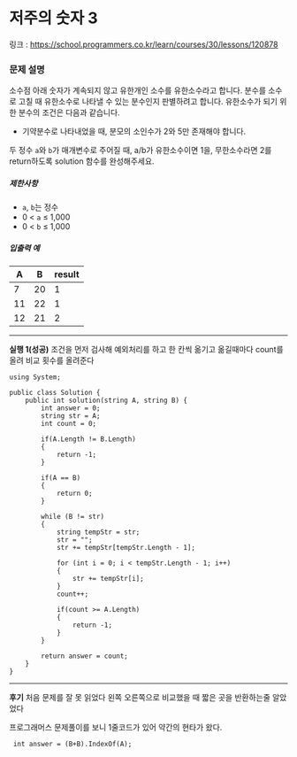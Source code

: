 ﻿# 저주의 숫자 3

링크 : https://school.programmers.co.kr/learn/courses/30/lessons/120878


### 문제 설명

소수점 아래 숫자가 계속되지 않고 유한개인 소수를 유한소수라고 합니다. 분수를 소수로 고칠 때 유한소수로 나타낼 수 있는 분수인지 판별하려고 합니다. 유한소수가 되기 위한 분수의 조건은 다음과 같습니다.

-   기약분수로 나타내었을 때, 분모의 소인수가 2와 5만 존재해야 합니다.

두 정수  `a`와  `b`가 매개변수로 주어질 때, a/b가 유한소수이면 1을, 무한소수라면 2를 return하도록 solution 함수를 완성해주세요.

##### 제한사항
-   `a`,  `b`는 정수
-   0 <  `a` ≤ 1,000
-   0 <  `b` ≤ 1,000

##### 입출력 예
|A|B|result|
|---|---|---|
|7|20|1|
|11|22|1|
|12|21|2|


---
**실행 1(성공)**
조건을 먼저 검사해 예외처리를 하고
한 칸씩 옮기고 옮길때마다 count를 올려 비교 횟수를 올려준다


```
using System;

public class Solution {
    public int solution(string A, string B) {
        int answer = 0;
        string str = A;
        int count = 0;

        if(A.Length != B.Length)
        {
            return -1;
        }

        if(A == B)
        {
            return 0;
        }

        while (B != str)
        {
            string tempStr = str;
            str = "";
            str += tempStr[tempStr.Length - 1];

            for (int i = 0; i < tempStr.Length - 1; i++)
            {
                str += tempStr[i];
            }
            count++;

            if(count >= A.Length)
            {
                return -1;
            }
        }

        return answer = count;
    }
}
```

---
**후기**
처음 문제를 잘 못 읽었다
왼쪽 오른쪽으로 비교했을 때 짧은 곳을 반환하는줄 알았었다

프로그래머스 문제풀이를 보니 1줄코드가 있어 약간의 현타가 왔다.

```
 int answer = (B+B).IndexOf(A);
```
